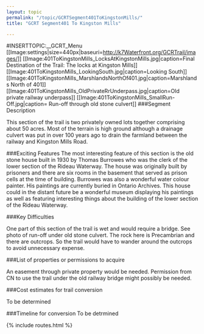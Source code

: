 ```yaml
---
layout: topic
permalink: "/topic/GCRTSegment401ToKingstonMills/"
title: "GCRT Segment401 To Kingston Mills"

---
```


#INSERTTOPIC:__GCRT_Menu
[[Image:settings|size=440px|baseuri=http://k7Waterfront.org/GCRTrail/images/]]
[[Image:401ToKingstonMills_LocksAtKingstonMills.jpg|caption=Final Destination of the Trail:  The locks at Kingston Mills]]
[[Image:401ToKingstonMills_LookingSouth.jpg|caption=Looking South]]
[[Image:401ToKingstonMills_MarshlandsNorthOf401.jpg|caption=Marshlands North of 401]]
[[Image:401ToKingstonMills_OldPrivateRrUnderpass.jpg|caption=Old private railway underpass]]
[[Image:401ToKingstonMills_SmallRun-Off.jpg|caption= Run-off through old stone culvert]]
###Segment Description

This section of the trail is two privately owned lots together comprising about 50 acres.  Most of the terrain is high ground although a drainage culvert was put in over 100 years ago to drain the farmland between the railway and Kingston Mills Road.

###Exciting Features
The most interesting feature of this section is the old stone house built in 1930 by Thomas Burrowes who was the clerk of the lower section of the Rideau Waterway.  The house was originally built by prisoners and there are six rooms in the basement that served as prison cells at the time of building.  Burrowes was also a wonderful water colour painter.  His paintings are currently buried in Ontario Archives.  This house could in the distant future be a wonderful museum displaying his paintings as well as featuring interesting things about the building of the lower section of the Rideau Waterway.

###Key Difficulties

One part of this section of the trail is wet and would require a bridge.  See photo of run-off under old stone culvert.
The rock here is Precambrian and there are outcrops.  So the trail would have to wander around the outcrops to avoid unnecessary expense.

###List of properties or permissions to acquire

An easement through private property would be needed.
Permission from CN to use the trail under the old railway bridge might possibly be needed.

###Cost estimates for trail conversion

To be determined

###Timeline for conversion
To be detrmined

{% include routes.html %}

